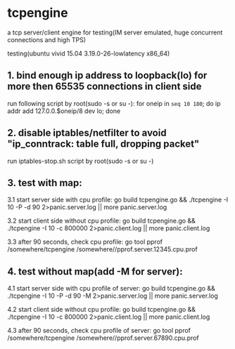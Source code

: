 # tcpengine
a tcp server/client engine for testing(IM server emulated, huge concurrent connections and high TPS)

testing(ubuntu vivid 15.04 3.19.0-26-lowlatency x86_64)

## 1. bind enough ip address to loopback(lo) for more then 65535 connections in client side
run following script by root(sudo -s or su -):
for oneip in `seq 10 180`; do ip addr add 127.0.0.$oneip/8 dev lo; done

## 2. disable iptables/netfilter to avoid "ip_conntrack: table full, dropping packet"
run iptables-stop.sh script by root(sudo -s or su -)

## 3. test with map:

3.1 start server side with cpu profile: go build tcpengine.go && ./tcpengine -I 10 -P -d 90 2>panic.server.log || more panic.server.log

3.2 start client side without cpu profile: go build tcpengine.go && ./tcpengine -I 10 -c 800000 2>panic.client.log || more panic.client.log

3.3 after 90 seconds, check cpu profile: go tool pprof /somewhere/tcpengine /somewhere//pprof.server.12345.cpu.prof

## 4. test without map(add -M for server):

4.1 start server side with cpu profile of server: go build tcpengine.go && ./tcpengine -I 10 -P -d 90 -M 2>panic.server.log || more panic.server.log

4.2 start client side without cpu profile: go build tcpengine.go && ./tcpengine -I 10 -c 800000 2>panic.client.log || more panic.client.log

4.3 after 90 seconds, check cpu profile of server: go tool pprof /somewhere/tcpengine /somewhere//pprof.server.67890.cpu.prof
